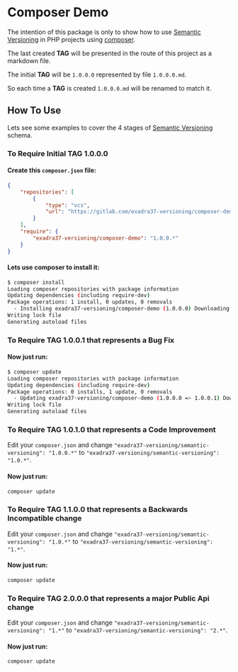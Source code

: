 # Composer Demo

The intention of this package is only to show how to use [Semantic Versioning](https://gitlab.com/exadra37-versioning/semantic-versioning) in PHP projects using [composer](https://getcomposer.org).

The last created **TAG** will be presented in the route of this project as a markdown file.

The initial **TAG** will be `1.0.0.0` represented by file `1.0.0.0.md`.

So each time a **TAG** is created `1.0.0.0.md` will be renamed to match it.

## How To Use

Lets see some examples to cover the 4 stages of [Semantic Versioning](https://gitlab.com/exadra37-versioning/semantic-versioning) schema.


### To Require Initial TAG 1.0.0.0

#### Create this `composer.json` file:

```json
{
    "repositories": [
        {
            "type": "vcs",
            "url": "https://gitlab.com/exadra37-versioning/composer-demo"
        }
    ],
    "require": {
        "exadra37-versioning/composer-demo": "1.0.0.*"
    }
}
```

#### Lets use composer to install it:

```bash
$ composer install
Loading composer repositories with package information
Updating dependencies (including require-dev)
Package operations: 1 install, 0 updates, 0 removals
  - Installing exadra37-versioning/composer-demo (1.0.0.0) Downloading: 100%
Writing lock file
Generating autoload files
```


### To Require TAG 1.0.0.1 that represents a Bug Fix

#### Now just run:

```bash
$ composer update
Loading composer repositories with package information
Updating dependencies (including require-dev)
Package operations: 0 installs, 1 update, 0 removals
  - Updating exadra37-versioning/composer-demo (1.0.0.0 => 1.0.0.1) Downloading: 100%
Writing lock file
Generating autoload files
```


### To Require TAG 1.0.1.0 that represents a Code Improvement

Edit your `composer.json` and change `"exadra37-versioning/semantic-versioning": "1.0.0.*"` to `"exadra37-versioning/semantic-versioning": "1.0.*"`.

#### Now just run:

```bash
composer update
```


### To Require TAG 1.1.0.0 that represents a Backwards Incompatible change

Edit your `composer.json` and change `"exadra37-versioning/semantic-versioning": "1.0.*"` to `"exadra37-versioning/semantic-versioning": "1.*"`.

#### Now just run:

```bash
composer update
```


### To Require TAG 2.0.0.0 that represents a major Public Api change

Edit your `composer.json` and change `"exadra37-versioning/semantic-versioning": "1.*"` to `"exadra37-versioning/semantic-versioning": "2.*"`.

#### Now just run:

```bash
composer update
```
